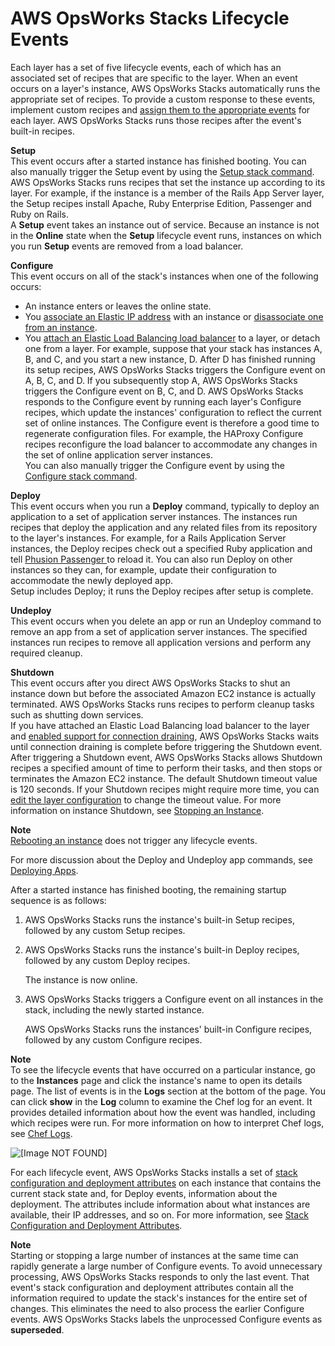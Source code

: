 # AWS OpsWorks Stacks Lifecycle Events<a name="workingcookbook-events"></a>

Each layer has a set of five lifecycle events, each of which has an associated set of recipes that are specific to the layer\. When an event occurs on a layer's instance, AWS OpsWorks Stacks automatically runs the appropriate set of recipes\. To provide a custom response to these events, implement custom recipes and [assign them to the appropriate events](workingcookbook-assigningcustom.md) for each layer\. AWS OpsWorks Stacks runs those recipes after the event's built\-in recipes\.

**Setup**  
This event occurs after a started instance has finished booting\. You can also manually trigger the Setup event by using the [Setup stack command](workingstacks-commands.md)\. AWS OpsWorks Stacks runs recipes that set the instance up according to its layer\. For example, if the instance is a member of the Rails App Server layer, the Setup recipes install Apache, Ruby Enterprise Edition, Passenger and Ruby on Rails\.  
A **Setup** event takes an instance out of service\. Because an instance is not in the **Online** state when the **Setup** lifecycle event runs, instances on which you run **Setup** events are removed from a load balancer\.

**Configure**  
This event occurs on all of the stack's instances when one of the following occurs:  
+ An instance enters or leaves the online state\.
+ You [associate an Elastic IP address](resources-attach.md#resources-attach-eip) with an instance or [disassociate one from an instance](resources-detach.md#resources-detach-eip)\.
+ You [attach an Elastic Load Balancing load balancer](layers-elb.md) to a layer, or detach one from a layer\.
For example, suppose that your stack has instances A, B, and C, and you start a new instance, D\. After D has finished running its setup recipes, AWS OpsWorks Stacks triggers the Configure event on A, B, C, and D\. If you subsequently stop A, AWS OpsWorks Stacks triggers the Configure event on B, C, and D\. AWS OpsWorks Stacks responds to the Configure event by running each layer's Configure recipes, which update the instances' configuration to reflect the current set of online instances\. The Configure event is therefore a good time to regenerate configuration files\. For example, the HAProxy Configure recipes reconfigure the load balancer to accommodate any changes in the set of online application server instances\.  
You can also manually trigger the Configure event by using the [Configure stack command](workingstacks-commands.md)\.

**Deploy**  
This event occurs when you run a **Deploy** command, typically to deploy an application to a set of application server instances\. The instances run recipes that deploy the application and any related files from its repository to the layer's instances\. For example, for a Rails Application Server instances, the Deploy recipes check out a specified Ruby application and tell [Phusion Passenger ](https://www.phusionpassenger.com/) to reload it\. You can also run Deploy on other instances so they can, for example, update their configuration to accommodate the newly deployed app\.  
Setup includes Deploy; it runs the Deploy recipes after setup is complete\.

**Undeploy**  
This event occurs when you delete an app or run an Undeploy command to remove an app from a set of application server instances\. The specified instances run recipes to remove all application versions and perform any required cleanup\.

**Shutdown**  
This event occurs after you direct AWS OpsWorks Stacks to shut an instance down but before the associated Amazon EC2 instance is actually terminated\. AWS OpsWorks Stacks runs recipes to perform cleanup tasks such as shutting down services\.  
 If you have attached an Elastic Load Balancing load balancer to the layer and [enabled support for connection draining](layers-elb.md), AWS OpsWorks Stacks waits until connection draining is complete before triggering the Shutdown event\.  
After triggering a Shutdown event, AWS OpsWorks Stacks allows Shutdown recipes a specified amount of time to perform their tasks, and then stops or terminates the Amazon EC2 instance\. The default Shutdown timeout value is 120 seconds\. If your Shutdown recipes might require more time, you can [edit the layer configuration](workinglayers-basics-edit.md#workinglayers-basics-edit-general) to change the timeout value\. For more information on instance Shutdown, see [Stopping an Instance](workinginstances-starting.md#workinginstances-starting-stop)\.

**Note**  
[Rebooting an instance](workinginstances-starting.md#workinginstances-starting-reboot) does not trigger any lifecycle events\.

For more discussion about the Deploy and Undeploy app commands, see [Deploying Apps](workingapps-deploying.md)\. 

After a started instance has finished booting, the remaining startup sequence is as follows:

1. AWS OpsWorks Stacks runs the instance's built\-in Setup recipes, followed by any custom Setup recipes\.

1. AWS OpsWorks Stacks runs the instance's built\-in Deploy recipes, followed by any custom Deploy recipes\.

   The instance is now online\.

1. AWS OpsWorks Stacks triggers a Configure event on all instances in the stack, including the newly started instance\.

   AWS OpsWorks Stacks runs the instances' built\-in Configure recipes, followed by any custom Configure recipes\.

**Note**  
To see the lifecycle events that have occurred on a particular instance, go to the **Instances** page and click the instance's name to open its details page\. The list of events is in the **Logs** section at the bottom of the page\. You can click **show** in the **Log** column to examine the Chef log for an event\. It provides detailed information about how the event was handled, including which recipes were run\. For more information on how to interpret Chef logs, see [Chef Logs](troubleshoot-debug-log.md)\.

![\[Image NOT FOUND\]](http://docs.aws.amazon.com/opsworks/latest/userguide/images/instance_logs.png)

For each lifecycle event, AWS OpsWorks Stacks installs a set of [stack configuration and deployment attributes](workingcookbook-json.md) on each instance that contains the current stack state and, for Deploy events, information about the deployment\. The attributes include information about what instances are available, their IP addresses, and so on\. For more information, see [Stack Configuration and Deployment Attributes](workingcookbook-json.md)\.

**Note**  
Starting or stopping a large number of instances at the same time can rapidly generate a large number of Configure events\. To avoid unnecessary processing, AWS OpsWorks Stacks responds to only the last event\. That event's stack configuration and deployment attributes contain all the information required to update the stack's instances for the entire set of changes\. This eliminates the need to also process the earlier Configure events\. AWS OpsWorks Stacks labels the unprocessed Configure events as **superseded**\.